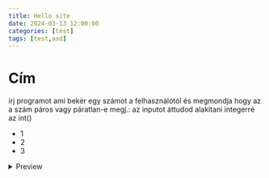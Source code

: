 ```yaml
---
title: Hello site
date: 2024-03-13 12:00:00
categories: [test]
tags: [test,asd]
---
```


# Cím
írj programot ami bekér egy számot a felhasználótól
és megmondja hogy az a szám páros vagy páratlan-e
megj.: az inputot áttudod alakítani integerré az int()

* 1
* 2
* 3
<details>
<summary>
Preview
</summary>

{% highlight ruby %}
puts 'Expanded message'
{% endhighlight %}

</details>